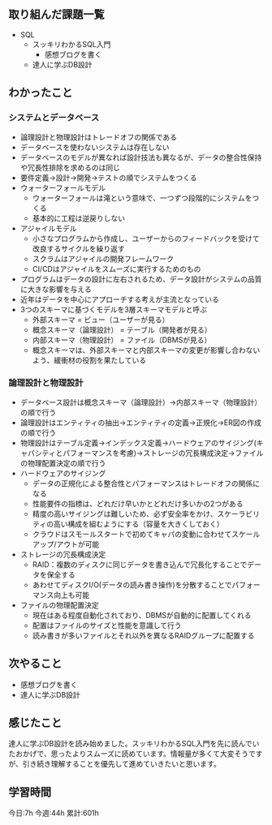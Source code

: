 ## 取り組んだ課題一覧
- SQL
	- スッキリわかるSQL入門
		- 感想ブログを書く
	- 達人に学ぶDB設計

	
## わかったこと

### システムとデータベース

- 論理設計と物理設計はトレードオフの関係である
- データベースを使わないシステムは存在しない
- データベースのモデルが異なれば設計技法も異なるが、データの整合性保持や冗長性排除を求めるのは同じ
- 要件定義→設計→開発→テストの順でシステムをつくる
- ウォーターフォールモデル
	- ウォーターフォールは滝という意味で、一つずつ段階的にシステムをつくる
	- 基本的に工程は逆戻りしない
- アジャイルモデル
	- 小さなプログラムから作成し、ユーザーからのフィードバックを受けて改良するサイクルを繰り返す
	- スクラムはアジャイルの開発フレームワーク
	- CI/CDはアジャイルをスムーズに実行するためのもの
- プログラムはデータの設計に左右されるため、データ設計がシステムの品質に大きな影響を与える
- 近年はデータを中心にアプローチする考えが主流となっている
- 3つのスキーマに基づくモデルを3層スキーマモデルと呼ぶ
	- 外部スキーマ = ビュー（ユーザーが見る）
	- 概念スキーマ（論理設計） = テーブル（開発者が見る）
	- 内部スキーマ（物理設計） = ファイル（DBMSが見る）
	- 概念スキーマは、外部スキーマと内部スキーマの変更が影響し合わないよう、緩衝材の役割を果たしている

### 論理設計と物理設計

- データベース設計は概念スキーマ（論理設計）→内部スキーマ（物理設計） の順で行う
- 論理設計はエンティティの抽出→エンティティの定義→正規化→ER図の作成の順で行う
- 物理設計はテーブル定義→インデックス定義→ハードウェアのサイジング(キャパシティとパフォーマンスを考慮)→ストレージの冗長構成決定→ファイルの物理配置決定の順で行う
- ハードウェアのサイジング
	- データの正規化による整合性とパフォーマンスはトレードオフの関係になる
	- 性能要件の指標は、どれだけ早いかとどれだけ多いかの2つがある
	- 精度の高いサイジングは難しいため、必ず安全率をかけ、スケーラビリティの高い構成を組むようにする（容量を大きくしておく）
	- クラウドはスモールスタートで初めてキャパの変動に合わせてスケールアップ/アウトが可能
- ストレージの冗長構成決定
	- RAID：複数のディスクに同じデータを書き込んで冗長化することでデータを保全する
	- あわせてディスクI/O(データの読み書き操作)を分散することでパフォーマンス向上も可能
- ファイルの物理配置決定
	- 現在はある程度自動化されており、DBMSが自動的に配置してくれる
	- 配置はファイルのサイズと性能を意識して行う
	- 読み書きが多いファイルとそれ以外を異なるRAIDグループに配置する


## 次やること
- 感想ブログを書く
- 達人に学ぶDB設計

## 感じたこと
達人に学ぶDB設計を読み始めました。スッキリわかるSQL入門を先に読んでいたおかげで、思ったよりスムーズに読めています。情報量が多くて大変そうですが、引き続き理解することを優先して進めていきたいと思います。


## 学習時間
今日:7h
今週:44h 
累計:601h